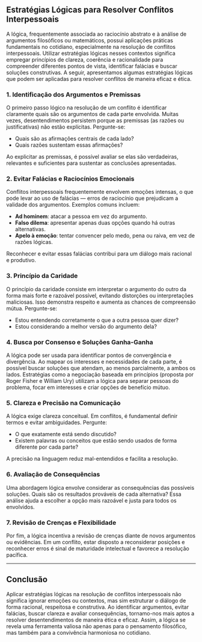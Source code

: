 ## Estratégias Lógicas para Resolver Conflitos Interpessoais

A lógica, frequentemente associada ao raciocínio abstrato e à análise de argumentos filosóficos ou matemáticos, possui aplicações práticas fundamentais no cotidiano, especialmente na resolução de conflitos interpessoais. Utilizar estratégias lógicas nesses contextos significa empregar princípios de clareza, coerência e racionalidade para compreender diferentes pontos de vista, identificar falácias e buscar soluções construtivas. A seguir, apresentamos algumas estratégias lógicas que podem ser aplicadas para resolver conflitos de maneira eficaz e ética.

### 1. **Identificação dos Argumentos e Premissas**

O primeiro passo lógico na resolução de um conflito é identificar claramente quais são os argumentos de cada parte envolvida. Muitas vezes, desentendimentos persistem porque as premissas (as razões ou justificativas) não estão explícitas. Pergunte-se:

- Quais são as afirmações centrais de cada lado?
- Quais razões sustentam essas afirmações?

Ao explicitar as premissas, é possível avaliar se elas são verdadeiras, relevantes e suficientes para sustentar as conclusões apresentadas.

### 2. **Evitar Falácias e Raciocínios Emocionais**

Conflitos interpessoais frequentemente envolvem emoções intensas, o que pode levar ao uso de falácias — erros de raciocínio que prejudicam a validade dos argumentos. Exemplos comuns incluem:

- **Ad hominem**: atacar a pessoa em vez do argumento.
- **Falso dilema**: apresentar apenas duas opções quando há outras alternativas.
- **Apelo à emoção**: tentar convencer pelo medo, pena ou raiva, em vez de razões lógicas.

Reconhecer e evitar essas falácias contribui para um diálogo mais racional e produtivo.

### 3. **Princípio da Caridade**

O princípio da caridade consiste em interpretar o argumento do outro da forma mais forte e razoável possível, evitando distorções ou interpretações maliciosas. Isso demonstra respeito e aumenta as chances de compreensão mútua. Pergunte-se:

- Estou entendendo corretamente o que a outra pessoa quer dizer?
- Estou considerando a melhor versão do argumento dela?

### 4. **Busca por Consenso e Soluções Ganha-Ganha**

A lógica pode ser usada para identificar pontos de convergência e divergência. Ao mapear os interesses e necessidades de cada parte, é possível buscar soluções que atendam, ao menos parcialmente, a ambos os lados. Estratégias como a negociação baseada em princípios (proposta por Roger Fisher e William Ury) utilizam a lógica para separar pessoas do problema, focar em interesses e criar opções de benefício mútuo.

### 5. **Clareza e Precisão na Comunicação**

A lógica exige clareza conceitual. Em conflitos, é fundamental definir termos e evitar ambiguidades. Pergunte:

- O que exatamente está sendo discutido?
- Existem palavras ou conceitos que estão sendo usados de forma diferente por cada parte?

A precisão na linguagem reduz mal-entendidos e facilita a resolução.

### 6. **Avaliação de Consequências**

Uma abordagem lógica envolve considerar as consequências das possíveis soluções. Quais são os resultados prováveis de cada alternativa? Essa análise ajuda a escolher a opção mais razoável e justa para todos os envolvidos.

### 7. **Revisão de Crenças e Flexibilidade**

Por fim, a lógica incentiva a revisão de crenças diante de novos argumentos ou evidências. Em um conflito, estar disposto a reconsiderar posições e reconhecer erros é sinal de maturidade intelectual e favorece a resolução pacífica.

---

## **Conclusão**

Aplicar estratégias lógicas na resolução de conflitos interpessoais não significa ignorar emoções ou contextos, mas sim estruturar o diálogo de forma racional, respeitosa e construtiva. Ao identificar argumentos, evitar falácias, buscar clareza e avaliar consequências, tornamo-nos mais aptos a resolver desentendimentos de maneira ética e eficaz. Assim, a lógica se revela uma ferramenta valiosa não apenas para o pensamento filosófico, mas também para a convivência harmoniosa no cotidiano.